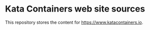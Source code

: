 # Kata Containers web site sources

This repository stores the content for https://www.katacontainers.io.

